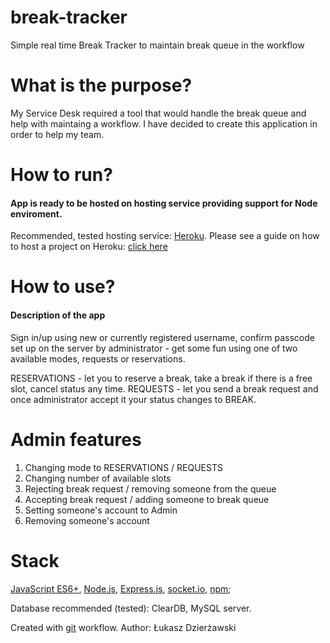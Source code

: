 # break-tracker
Simple real time Break Tracker to maintain break queue in the workflow

# What is the purpose? 
My Service Desk required a tool that would handle the break queue and help with maintaing a workflow. I have decided to create this application in order to help my team. 

# How to run?
#### App is ready to be hosted on hosting service providing support for Node enviroment. 

Recommended, tested hosting service: [Heroku](https://dashboard.heroku.com/). 
Please see a guide on how to host a project on Heroku: [click here](https://devcenter.heroku.com/start)
# How to use? 

#### Description of the app


Sign in/up using new or currently registered username, confirm passcode set up on the server by administrator - get some fun using one of two available modes, requests or reservations. 

RESERVATIONS - let you to reserve a break, take a break if there is a free slot, cancel status any time.
REQUESTS - let you send a break request and once administrator accept it your status changes to BREAK.


# Admin features

1) Changing mode to RESERVATIONS / REQUESTS
2) Changing number of available slots
3) Rejecting break request / removing someone from the queue
4) Accepting break request / adding someone to break queue
5) Setting someone's account to Admin
6) Removing someone's account

# Stack

[JavaScript ES6+](https://www.ecma-international.org/default.htm), [Node.js](https://nodejs.org/en/), [Express.js](https://expressjs.com/), [socket.io](https://socket.io/), [npm](https://www.npmjs.com/);

Database recommended (tested): ClearDB, MySQL server. 

Created with [git](https://git-scm.com/) workflow.
Author: Łukasz Dzierżawski

